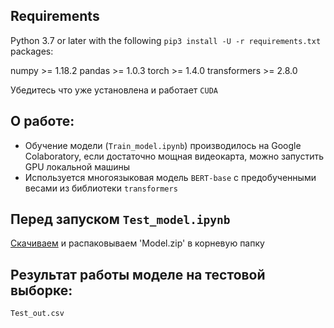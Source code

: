 ## Requirements

Python 3.7 or later with the following `pip3 install -U -r requirements.txt` packages:

numpy >= 1.18.2
pandas >= 1.0.3
torch >= 1.4.0
transformers >= 2.8.0

Убедитесь что уже установлена и работает `CUDA`

## О работе:

- Обучение модели (`Train_model.ipynb`) производилось на Google Colaboratory, если достаточно мощная видеокарта, можно запустить GPU локальной машины
- Используется многоязыковая модель `BERT-base` с предобученными весами из библиотеки `transformers`

## Перед запуском `Test_model.ipynb`

[Скачиваем](https://drive.google.com/file/d/17_DeclRP1Ta9mEA5aP1Dgffnmnlj_Xr7/view?usp=sharing) и распаковываем 'Model.zip' в корневую папку

## Результат работы моделе на тестовой выборке:

```bash
Test_out.csv
```
